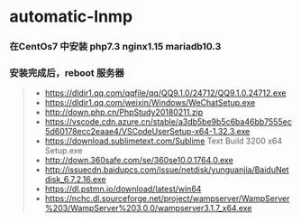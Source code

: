 # automatic-lnmp


### 在CentOs7 中安装 php7.3 nginx1.15 mariadb10.3 

### 安装完成后，reboot 服务器



>* https://dldir1.qq.com/qqfile/qq/QQ9.1.0/24712/QQ9.1.0.24712.exe
>* https://dldir1.qq.com/weixin/Windows/WeChatSetup.exe
>* http://down.php.cn/PhpStudy20180211.zip
>* https://vscode.cdn.azure.cn/stable/a3db5be9b5c6ba46bb7555ec5d60178ecc2eaae4/VSCodeUserSetup-x64-1.32.3.exe
>* https://download.sublimetext.com/Sublime Text Build 3200 x64 Setup.exe
>* http://down.360safe.com/se/360se10.0.1764.0.exe
>* http://issuecdn.baidupcs.com/issue/netdisk/yunguanjia/BaiduNetdisk_6.7.2.16.exe
>* https://dl.pstmn.io/download/latest/win64
>* https://nchc.dl.sourceforge.net/project/wampserver/WampServer%203/WampServer%203.0.0/wampserver3.1.7_x64.exe
